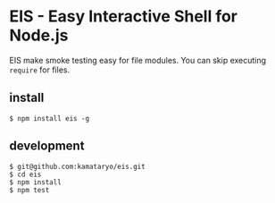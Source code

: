 # EIS - Easy Interactive Shell for Node.js

EIS make smoke testing easy for file modules.
You can skip executing `require` for files.

## install

```shell
$ npm install eis -g
```

## development

```shell
$ git@github.com:kamataryo/eis.git
$ cd eis
$ npm install
$ npm test
```
